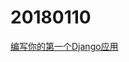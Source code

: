 # 20180110

[编写你的第一个Django应用](https://docs.djangoproject.com/zh-hans/2.0/intro/tutorial01/#write-your-first-view)

